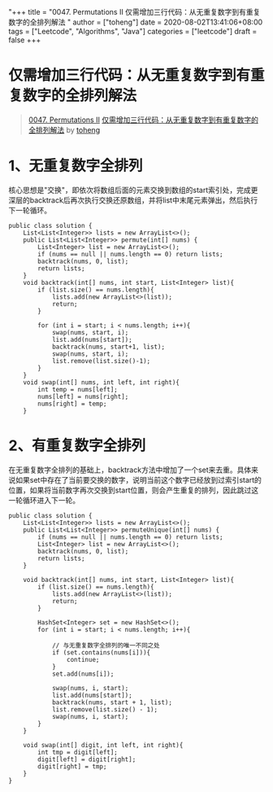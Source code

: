 "+++
title = "0047. Permutations II 仅需增加三行代码：从无重复数字到有重复数字的全排列解法 "
author = ["toheng"]
date = 2020-08-02T13:41:06+08:00
tags = ["Leetcode", "Algorithms", "Java"]
categories = ["leetcode"]
draft = false
+++

# 仅需增加三行代码：从无重复数字到有重复数字的全排列解法

> [0047. Permutations II](https://leetcode-cn.com/problems/permutations-ii/)
> [仅需增加三行代码：从无重复数字到有重复数字的全排列解法](https://leetcode-cn.com/problems/permutations-ii/solution/jin-xu-zeng-jia-san-xing-dai-ma-cong-wu-zhong-fu-s/) by [toheng](https://leetcode-cn.com/u/toheng/)

# 1、无重复数字全排列
核心思想是"交换"，即依次将数组后面的元素交换到数组的start索引处，完成更深层的backtrack后再次执行交换还原数组，并将list中末尾元素弹出，然后执行下一轮循环。
```
public class solution {
    List<List<Integer>> lists = new ArrayList<>();
    public List<List<Integer>> permute(int[] nums) {
        List<Integer> list = new ArrayList<>();
        if (nums == null || nums.length == 0) return lists;
        backtrack(nums, 0, list);
        return lists;
    }
    void backtrack(int[] nums, int start, List<Integer> list){
        if (list.size() == nums.length){
            lists.add(new ArrayList<>(list));
            return;
        }

        for (int i = start; i < nums.length; i++){
            swap(nums, start, i);
            list.add(nums[start]);
            backtrack(nums, start+1, list);
            swap(nums, start, i);
            list.remove(list.size()-1);
        }
    }
    void swap(int[] nums, int left, int right){
        int temp = nums[left];
        nums[left] = nums[right];
        nums[right] = temp;
    }
```

# 2、有重复数字全排列
在无重复数字全排列的基础上，backtrack方法中增加了一个set来去重。具体来说如果set中存在了当前要交换的数字，说明当前这个数字已经放到过索引start的位置，如果将当前数字再次交换到start位置，则会产生重复的排列，因此跳过这一轮循环进入下一轮。
```
public class solution {
    List<List<Integer>> lists = new ArrayList<>();
    public List<List<Integer>> permuteUnique(int[] nums) {
        if (nums == null || nums.length == 0) return lists;
        List<Integer> list = new ArrayList<>();
        backtrack(nums, 0, list);
        return lists;
    }

    void backtrack(int[] nums, int start, List<Integer> list){
        if (list.size() == nums.length){
            lists.add(new ArrayList<>(list));
            return;
        }

        HashSet<Integer> set = new HashSet<>();
        for (int i = start; i < nums.length; i++){
            
            // 与无重复数字全排列的唯一不同之处
            if (set.contains(nums[i])){
                continue;
            }
            set.add(nums[i]);

            swap(nums, i, start);
            list.add(nums[start]);
            backtrack(nums, start + 1, list);
            list.remove(list.size() - 1);
            swap(nums, i, start);
        }
    }

    void swap(int[] digit, int left, int right){
        int tmp = digit[left];
        digit[left] = digit[right];
        digit[right] = tmp;
    }
}
```

